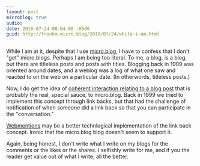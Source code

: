 ```yaml
---
layout: post
microblog: true
audio: 
date: 2018-07-24 08:04:00 -0500
guid: http://frankm.micro.blog/2018/07/24/while-i-am.html
---
```

While I am at it, despite that I use [micro.blog](https://micro.blog), I have to confess that I don't "get" micro.blogs. Perhaps I am being too literal. To me, a blog, is a blog, but there are titleless posts and posts with titles. Blogging back in 1999 was oriented around dates, and a weblog was a log of what one saw and reacted to on the web on a particular date. (In otherwords, titleless posts.)

Now, I do get the idea of [coherent interaction relating to a blog post](https://kfitz.info/feeds-and-gardens/) that is probably the real, special sauce, to micro.blog. Back in 1999 we tried to implement this concept through link backs, but that had the challenge of notification of when someone did a link back so that you can participate in the "conversation." 

[Webmentions](https://indieweb.org/Webmention) may be a better technlogical implementation of the link back concept. Ironic that the micro.blog blog doesn't seem to support it. 

Again, being honest, I don't write what I write on my blogs for the comments or the likes or the shares. I selfishly write for me, and if you the reader get value out of what I write, all the better. 
